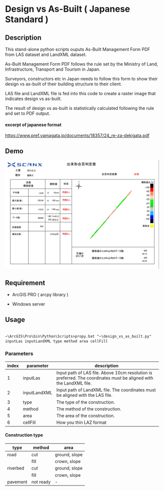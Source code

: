 # Design vs As-Built ( Japanese Standard )

## Description


This stand-alone python scripts ouputs As-Built Management Form PDF from LAS dataset and LandXML dataset.

As-Built Management Form PDF follows the rule set by the Ministry of Land, Infrastructure, Transport and Tourism in Japan.

Surveyors, constructors etc in Japan needs to follow this form to show their design vs as-built of their building structure to their client.

LAS file and LandXML file is fed into this code to create a raster image that indicates design vs as-built.

The result of design vs as-built is statistically calculated following the rule and set to PDF output.


#### excerpt of japanese format
https://www.pref.yamagata.jp/documents/18357/24_re-za-dekigata.pdf

  

## Demo

![dvsab](dvsab.png)

  
  

## Requirement

- ArcGIS PRO ( arcpy library )

- Windows server

  

## Usage

```

~\ArcGIS\Pro\bin\Python\Scripts>propy.bat "~\design_vs_as_built.py" inputLas inputLandXML type method area cellFill

```

### Parameters

| index | parameter |description|
|--|--|--|
| 1 | inputLas | Input path of LAS file. Above 10cm resolution is preferred. The coordinates must be aligned with the LandXML file. |
| 2 | inputLandXML | Input path of LandXML file. The coordinates must be aligned with the LAS file. |
| 3 | type | The type of the construction.   |
| 4 | method | The method of the construction.  |
| 5 | area | The area of the construction. |
| 6 | cellFill | How you thin LAZ format  |

#### Construction type
| type | method | area |
|--|--|--|
| road | cut | ground, slope|
| | fill | crown, slope |
| riverbed | cut | ground, slope |
|  | fill | crown, slope |
| pavement | not ready | - |

  